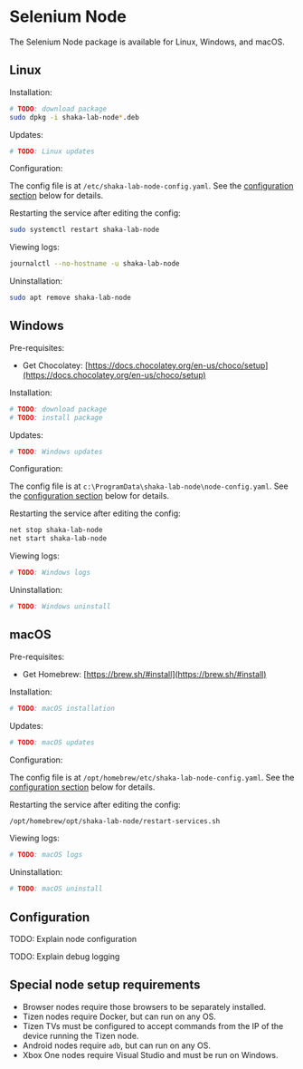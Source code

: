 # Selenium Node

The Selenium Node package is available for Linux, Windows, and macOS.


## Linux

Installation:

```sh
# TODO: download package
sudo dpkg -i shaka-lab-node*.deb
```

Updates:

```sh
# TODO: Linux updates
```

Configuration:

The config file is at `/etc/shaka-lab-node-config.yaml`.
See the [configuration section](#configuration) below for details.

Restarting the service after editing the config:

```sh
sudo systemctl restart shaka-lab-node
```

Viewing logs:

```sh
journalctl --no-hostname -u shaka-lab-node
```

Uninstallation:

```sh
sudo apt remove shaka-lab-node
```


## Windows

Pre-requisites:

 - Get Chocolatey: [https://docs.chocolatey.org/en-us/choco/setup](https://docs.chocolatey.org/en-us/choco/setup)

Installation:

```sh
# TODO: download package
# TODO: install package
```

Updates:

```sh
# TODO: Windows updates
```

Configuration:

The config file is at `c:\ProgramData\shaka-lab-node\node-config.yaml`.
See the [configuration section](#configuration) below for details.

Restarting the service after editing the config:

```sh
net stop shaka-lab-node
net start shaka-lab-node
```

Viewing logs:

```sh
# TODO: Windows logs
```

Uninstallation:

```sh
# TODO: Windows uninstall
```


## macOS

Pre-requisites:

 - Get Homebrew: [https://brew.sh/#install](https://brew.sh/#install)

Installation:

```sh
# TODO: macOS installation
```

Updates:

```sh
# TODO: macOS updates
```

Configuration:

The config file is at `/opt/homebrew/etc/shaka-lab-node-config.yaml`.
See the [configuration section](#configuration) below for details.

Restarting the service after editing the config:

```sh
/opt/homebrew/opt/shaka-lab-node/restart-services.sh
```

Viewing logs:

```sh
# TODO: macOS logs
```

Uninstallation:

```sh
# TODO: macOS uninstall
```


## Configuration

TODO: Explain node configuration

TODO: Explain debug logging


## Special node setup requirements

 - Browser nodes require those browsers to be separately installed.
 - Tizen nodes require Docker, but can run on any OS.
 - Tizen TVs must be configured to accept commands from the IP of the device
   running the Tizen node.
 - Android nodes require `adb`, but can run on any OS.
 - Xbox One nodes require Visual Studio and must be run on Windows.

